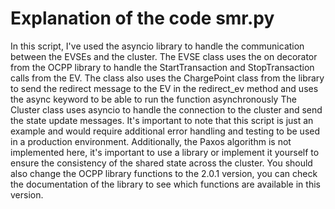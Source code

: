 # Explanation of the code smr.py
In this script, I've used the asyncio library to handle the communication between the EVSEs and the cluster. 
The EVSE class uses the on decorator from the OCPP library to handle the StartTransaction and StopTransaction calls from the EV. The class also uses the ChargePoint class from the library to send the redirect message to the EV in the redirect_ev method and uses the async keyword to be able to run the function asynchronously
The Cluster class uses asyncio to handle the connection to the cluster and send the state update messages.
It's important to note that this script is just an example and would require additional error handling and testing to be used in a production environment. Additionally, the Paxos algorithm is not implemented here, it's important to use a library or implement it yourself to ensure the consistency of the shared state across the cluster.
You should also change the OCPP library functions to the 2.0.1 version, you can check the documentation of the library to see which functions are available in this version.